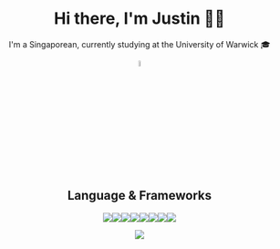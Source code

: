 <h1 align="center"> Hi there, I'm Justin 👋😄 </h1>
<p align="center">
I'm a Singaporean, currently studying at the University of Warwick 🎓
</p>
<!-- Badge icons from https://github.com/alexandresanlim/Badges4-README.md-Profile -->
<p align="center">
<a href="https://www.linkedin.com/in/justin-tan-hy/">
<img src="https://img.shields.io/badge/LinkedIn-0077B5?style=for-the-badge&logo=linkedin&logoColor=white" alt="Linkedin Badge" style="height:5%;width:5%"/>
</a>
</p>

<h2 align="center"> Language & Frameworks </h2>

<p align="center" style="display:flex; justify-content: center; flex-wrap: wrap;"><span> </span>
<img src="https://img.shields.io/badge/Java-ED8B00?style=for-the-badge&logo=java&logoColor=white"/><span> </span>
<img src="https://img.shields.io/badge/Python-3776AB?style=for-the-badge&logo=python&logoColor=white"/><span> </span>
<img src="https://img.shields.io/badge/JavaScript-F7DF1E?style=for-the-badge&logo=javascript&logoColor=black"/><span> </span>
<img src="https://img.shields.io/badge/TypeScript-007ACC?style=for-the-badge&logo=typescript&logoColor=white"/><span> </span>
<img src="https://img.shields.io/badge/React-20232A?style=for-the-badge&logo=react&logoColor=61DAFB"/><span> </span>
<img src="https://img.shields.io/badge/next.js-000000?style=for-the-badge&logo=next.js&logoColor=white"/><span> </span>
<img src="https://img.shields.io/badge/Jekyll-CC0000?style=for-the-badge&logo=Jekyll&logoColor=white"/><span> </span>
<img src="https://img.shields.io/badge/firebase-ffca28?style=for-the-badge&logo=firebase&logoColor=black"/><span> </span>
</p>

<p align="center">
<img src="https://github-readme-stats.vercel.app/api/?username=Justanhy&show_icons=true&title_color=fff&icon_color=00bfff&text_color=FBFCFC&bg_color=22272e&hide_border=true"> 
</p>
<!--
**Justanhy/Justanhy** is a ✨ _special_ ✨ repository because its `README.md` (this file) appears on your GitHub profile.

Here are some ideas to get you started:

- 🔭 I’m currently working on ...
- 🌱 I’m currently learning ...
- 👯 I’m looking to collaborate on ...
- 🤔 I’m looking for help with ...
- 💬 Ask me about ...
- 📫 How to reach me: ...
- 😄 Pronouns: ...
- ⚡ Fun fact: ...
-->
